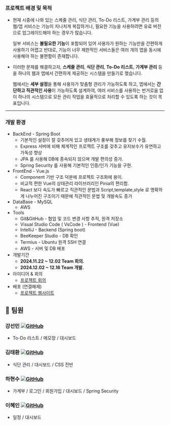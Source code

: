 ### 프로젝트 배경 및 목적

- 현재 시중에 나와 있는 스케줄 관리, 식단 관리, To-Do 리스트, 가계부 관리 등의 웹/앱 서비스는 기능이 지나치게 복잡하거나, 필요한 기능을 사용하려면 유료 버전으로 업그레이드해야 하는 경우가 많습니다.
    
     일부 서비스는 **불필요한 기능**이 포함되어 있어 사용자가 원하는 기능만을 간편하게 사용하기 어렵고 반대로, 기능이 너무 제한적인 서비스들은 여러 개의 앱을 동시에 사용해야 하는 불편함이 존재합니다.
    
- 이러한 문제를 해결하고자, **스케줄 관리**, **식단 관리**, **To-Do 리스트**, **가계부 관리** 등을 하나의 웹과 앱에서 간편하게 제공하는 시스템을 만들기로 했습니다.
    
     웹에서는 **세부 설정**을 통해 사용자가 맞춤형 관리가 가능하도록 하고, 앱에서는 **간단하고 직관적인 사용**이 가능하도록 설계하여, 여러 서비스를 사용하는 번거로움 없이 하나의 시스템으로 모든 관리 작업을 효율적으로 처리할 수 있도록 하는 것이 목표입니다.
    

---

### 개발 환경

- BackEnd - Spring Boot
    - 기본적인 설정이 잘 갖추어져 있고 생태계가 풍부해 정보를 찾기 수월.
    - Express 서버에 비해 체계적인 프로젝트 구조를 갖추고 유지보수가 유연하고 가독성 향상
    - JPA 를 사용해 DB에 종속되지 않으며 개발 편의성 증가.
    - Spring Security 를 사용해 기본적인 인증/인가 기능을 구현.
- FrontEnd - Vue.js
    - Component 기반 구조 덕분에 프로젝트 구조화에 용이.
    - 비교적 편한 Vue의 상태관리 라이브러리인 Pinia의 편리함.
    - React 보다 속도가 빠르고 직관적인 문법과 Script,template,style 로 명확하게 나누어진 구조이기 때문에 직관적인 문법 및 개발속도 증가
- DataBase - MySQL
    - AWS
- Tools
    - Git&GitHub - 협업 및 코드 변경 사항 추적, 원격 저장소
    - Visual Studio Code ( VsCode ) - Frontend (Vue)
    - IntelliJ - Backend (Spring boot)
    - BeeKeeper Studio - DB 확인
    - Termius - Ubuntu 원격 SSH 연결
    - AWS - 서버 및 DB 배포 
- 개발기간 
    - **2024.11.22 ~ 12.02 Team 회의.**
    - **2024.12.02 ~ 12.16 Team 개발.**
- 아이디어 & 회의 
    -  [프로젝트 회의](https://adjoining-acorn-1b0.notion.site/DailySync-1467dd3a4f0e80518440dc7a01a04667?p=1467dd3a4f0e80d6988dd1d10202b301&pm=s)
- 배포 (연결해제)
    - [프로젝트 웹사이트](http://52.79.238.2)
## 👥 팀원 

### **강선민**  [![GitHub](https://img.shields.io/badge/GitHub-kangseonmin-blue?logo=github)](https://github.com/kangkangkangsm)
- To-Do 리스트 / 메모장 / 대시보드 
### **김태환**  [![GitHub](https://img.shields.io/badge/GitHub-kimtaehwan-blue?logo=github)](https://github.com/KTH8962)
- 식단 관리 / 대시보드 / CSS 전반 
### **하현수**  [![GitHub](https://img.shields.io/badge/GitHub-haHyeonsoo-blue?logo=github)](https://github.com/nihilism011)
- 가계부 / 로그인 / 회원가입 / 대시보드 / Spring Security
### **이혜인** [![GitHub](https://img.shields.io/badge/GitHub-leehyein-blue?logo=github)](https://github.com/dgl1111)
- 일정 / 대시보드
